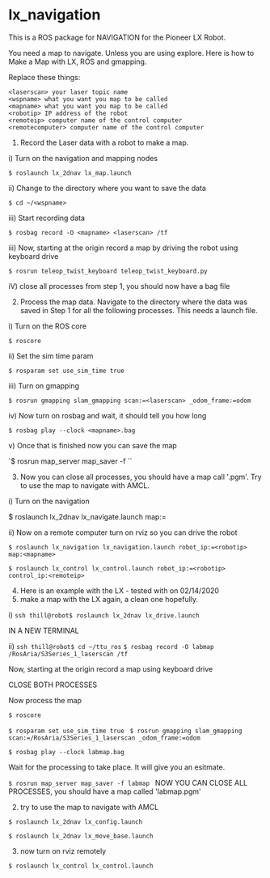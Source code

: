 # lx_navigation

This is a ROS package for NAVIGATION for the Pioneer LX Robot.

You need a map to navigate. Unless you are using explore.
Here is how to Make a Map with LX, ROS and gmapping.

Replace these things:

```
<laserscan> your laser topic name
<wspname> what you want you map to be called
<mapname> what you want you map to be called
<robotip> IP address of the robot
<remoteip> computer name of the control computer
<remotecomputer> computer name of the control computer
```

1) Record the Laser data with a robot to make a map.

  i)  Turn on the navigation and mapping nodes

  `$ roslaunch lx_2dnav lx_map.launch`

  ii) Change to the directory where you want to save the data

  `$ cd ~/<wspname>`

  iii) Start recording data

  `$ rosbag record -O <mapname> <laserscan> /tf`  

  iii) Now, starting at the origin record a map by driving the robot using keyboard drive

  `$ rosrun teleop_twist_keyboard teleop_twist_keyboard.py`

  iV) close all processes from step 1, you should now have a bag file


2) Process the map data. Navigate to the directory where the data was saved in Step 1 for all the following processes. This needs a launch file.

  i) Turn on the ROS core

  `$ roscore`

  ii) Set the sim time param

  `$ rosparam set use_sim_time true`

  iii) Turn on gmapping

  `$ rosrun gmapping slam_gmapping scan:=<laserscan> _odom_frame:=odom`

  iv) Now turn on rosbag and wait, it should tell you how long

  `$ rosbag play --clock <mapname>.bag`

  v) Once that is finished now you can save the map

  `$ rosrun map_server map_saver -f <mapname>``

3) Now you can close all processes, you should have a map call '<mapname>.pgm'. Try to use the map to navigate with AMCL.

  i) Turn on the navigation

  $ roslaunch lx_2dnav lx_navigate.launch map:=<mapname>

  ii) Now on a remote computer turn on rviz so you can drive the robot


  `$ roslaunch lx_navigation lx_navigation.launch robot_ip:=<robotip> map:<mapname>`

  `$ roslaunch lx_control lx_control.launch robot_ip:=<robotip> control_ip:<remoteip>`


  4) Here is an example with the LX - tested with on 02/14/2020
1) make a map with the LX again, a clean one hopefully.

i) `ssh thill@robot$ roslaunch lx_2dnav lx_drive.launch`

IN A NEW TERMINAL      

ii) `ssh thill@robot$ cd ~/ttu_ros`
    `$ rosbag record -O labmap /RosAria/S3Series_1_laserscan /tf`

Now, starting at the origin record a map using keyboard drive

CLOSE BOTH PROCESSES   

Now process the map

`$ roscore`

`$ rosparam set use_sim_time true
`
`$ rosrun gmapping slam_gmapping scan:=/RosAria/S3Series_1_laserscan _odom_frame:=odom`

`$ rosbag play --clock labmap.bag`

Wait for the processing to take place. It will give you an esitmate.

`$ rosrun map_server map_saver -f labmap
`
NOW YOU CAN CLOSE ALL PROCESSES, you should have a map called 'labmap.pgm'


2) try to use the map to navigate with AMCL

`$ roslaunch lx_2dnav lx_config.launch`

`$ roslaunch lx_2dnav lx_move_base.launch`

3) now turn on rviz remotely

`$ roslaunch lx_control lx_control.launch`
